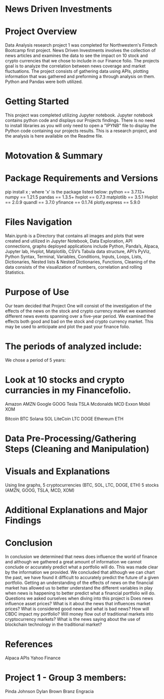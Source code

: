 # News Driven Investments #

# Project Overview 
   Data Analysis research project 1 was completed for Northwestern's Fintech Bootcamp first project. News Driven Investments involves the collection of news articles and examines the data to see the impact on 10 stock and crypto currencies that we chose to include in our Finance folio. The projects goal is to analyze the correlation between news coverage and market fluctuations. The project consists of gathering data using APIs, plotting information that was gathered and preforming a through analysis on them. Python and Pandas were both utilized. 
 
# Getting Started
   This project was completed utilizing Jupyter notebook. Jupyter notebook contains python code and displays our Projects findings. There is no need to install libraries as you will only need to open a "IPYNB" file to display the Python code containing our projects results. This is a research project, and the analysis is here available on the Readme file.

# Motovation & Summary

# Package Requirements and Versions
pip install x ; where 'x' is the package listed below:
python == 3.7.13+
numpy == 1.21.5
pandas == 1.3.5+
hvplot == 0.7.3
matplotlib == 3.5.1
Hvplot == 2.0.9
quandl == 3.7.0
yfinance == 0.1.74
plotly.express == 5.9.0

# Files Navigation
   Main.ipynb is a Directory that contains all images and plots that were created and utilized in Jupyter Notebook, Data Exploration, API connections, graphs deployed applications include Python, Panda’s, Alpaca, Jupyter lab, Hvplot, Matplotlib, CSV’s Tabula data structure, API’s PyViz, Python Syntax, Terminal, Variables, Conditions, Inputs, Loops, Lists, Dictionaries, Nested lists & Nested Dictionaries, Functions, Cleaning of the data consists of the visualization of numbers, correlation and rolling Statistics.

# Purpose of Use
   Our team decided that Project One will consist of the investigation of the effects of the news on the stock and crypto currency market we examined different news events spanning over a five-year period. We examined the effects both good and bad on the stock and crypto currency market. This may be used to anticipate and plot the past your finance folio.

# The periods of analyzed include:
We chose a period of 5 years:



# Look at 10 stocks and crypto currancies in my Financefolio.
Amazon AMZN
Google GOOG
Tesla TSLA
Mcdonalds MCD
Exxon Mobil XOM

Bitcoin BTC
Solana SOL
LiteCoin LTC
DOGE
Ethereum ETH
# Data Pre-Processing/Gathering Steps (Cleaning and Manipulation)


# Visuals and Explanations
Using line graphs, 
    5 cryptocurrencies (BTC, SOL, LTC, DOGE, ETH)
    5 stocks (AMZN, GOOG, TSLA, MCD, XOM)
# Additional Explanations and Major Findings


# Conclusion
   In conclusion we determined that news does influence the world of finance and although we gathered a great amount of information we cannot conclude or accurately predict what a portfolio will do. This was made clear by the information we provided. We concluded that although we can chart the past, we have found it difficult to accurately predict the future of a given portfolio. Getting an understanding of the effects of news on the financial market has allowed us to better understand the different variables in play when news is happening to better predict what a financial portfolio will do. Questions we asked ourselves when diving into this project is Does news influence asset prices? What is it about the news that influences market prices? What is considered good news and what is bad news? How will CBDC impact my portfolio? Will money flow out of traditional markets into cryptocurrency markets? What is the news saying about the use of blockchain technology in the traditional market?

# References
Alpaca APIs
Yahoo Finance

# Project 1 - Group 3 members:
Pinda Johnson
Dylan Brown
Branz Engracia
